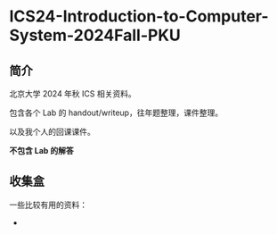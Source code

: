 # ICS24-Introduction-to-Computer-System-2024Fall-PKU
## 简介

北京大学 2024 年秋 ICS 相关资料。

包含各个 Lab 的 handout/writeup，往年题整理，课件整理。

以及我个人的回课课件。

**不包含 Lab 的解答**

## 收集盒

一些比较有用的资料：

- 
